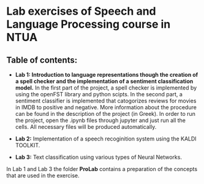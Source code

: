 # Lab exercises of Speech and Language Processing course in NTUA


## Table of contents:

- __Lab 1: Introduction to language representations though the creation of a spell checker and the implementation of a sentiment classification model.__ In the first part of the project, a spell checker is implemented by using the openFST library and python scipts. In the second part, a sentiment classifier is implemented that catogorizes reviews for movies in IMDB to positive and negative. More information about the procedure can be found in the description of the project (in Greek). In order to run the project, open the .ipynb files through jupyter and just run all the cells. All necessary files will be produced automatically.

- __Lab 2:__ Implementation of a speech recoginition system using the KALDI TOOLKIT.

- __Lab 3:__ Text classification using various types of Neural Networks.


In Lab 1 and Lab 3 the folder __ProLab__ contains a preparation of the concepts that are used in the exercise.
